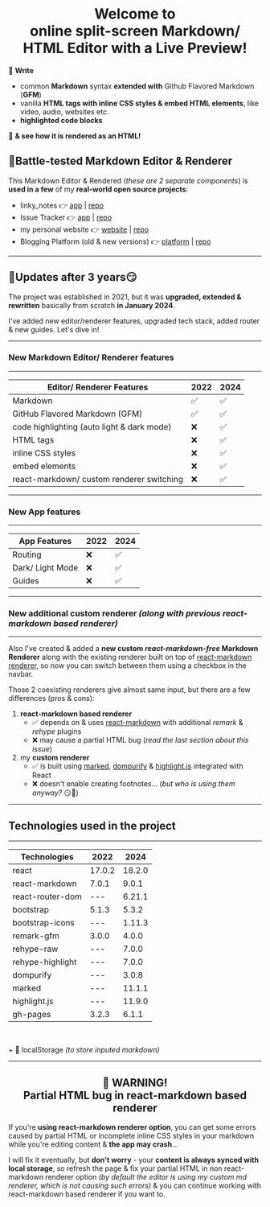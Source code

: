 <h1 align="center">
Welcome to<br>
online split-screen Markdown/ HTML Editor with a Live Preview!
</h1>

📝 **Write**

- common **Markdown** syntax **extended with** Github Flavored Markdown (**GFM**)
- vanilla **HTML tags with inline CSS styles & embed HTML elements**, like video, audio, websites etc.
- **highlighted code blocks**

🔎 **& see how it is rendered as an HTML!**

## 💪Battle-tested Markdown Editor & Renderer

This Markdown Editor & Rendered (*these are 2 separate components*) is **used in a few** of my **real-world open source projects**:

- linky_notes 👉 [app](https://vadimgierko.github.io/linky-notes/) | [repo](https://github.com/vadimgierko/linky-notes)
- Issue Tracker 👉 [app](https://github.com/vadimgierko/issue-tracker) | [repo](https://issue-tracker-react-ts.vercel.app/)
- my personal website 👉 [website](https://www.vadimgierko.com/) | [repo](https://github.com/vadimgierko/personal-website-next-js)
- Blogging Platform (old & new versions) 👉 [platform](https://vadimgierko.github.io/blogging-platform/) | [repo](https://github.com/vadimgierko/blogging-platform-next-js)

---

## 🚀Updates after 3 years😏

The project was established in 2021, but it was **upgraded, extended & rewritten** basically from scratch **in January 2024**.

I've added new editor/renderer features, upgraded tech stack, added router & new guides. Let's dive in!

---

### New Markdown Editor/ Renderer features

---

| Editor/ Renderer Features | 2022 | 2024 |
| --- | --- | --- |
| Markdown | ✅ | ✅ |
| GitHub Flavored Markdown (GFM) | ✅ | ✅ |
| code highlighting (auto light & dark mode) | ❌ | ✅ |
| HTML tags | ❌ | ✅ |
| inline CSS styles | ❌ | ✅ |
| embed elements | ❌ | ✅ |
| react-markdown/ custom renderer switching | ❌ | ✅ |

---

### New App features

---

| App Features | 2022 | 2024 |
| --- | --- | --- |
| Routing | ❌ | ✅ |
| Dark/ Light Mode | ❌ | ✅ |
| Guides | ❌ | ✅ |

---

### New additional custom renderer *(along with previous react-markdown based renderer)*

---

Also I've created & added a **new custom *react-markdown-free* Markdown Renderer** along with the existing renderer built on top of <a href="https://remarkjs.github.io/react-markdown/">react-markdown renderer</a>, so now you can switch between them using a checkbox in the navbar.

Those 2 coexisting renderers give almost same input, but there are a few differences (pros & cons):

1. **react-markdown based renderer**
   - ✅ depends on & uses [react-markdown](https://remarkjs.github.io/react-markdown/) with additional *remark* & *rehype* plugins
   - ❌ may cause a partial HTML bug (*read the last section about this issue*)
2. my **custom renderer**
   - ✅ is built using [marked](https://marked.js.org/), [dompurify](https://github.com/cure53/DOMPurify) & [highlight.js](https://highlightjs.org/) integrated with React
   - ❌ doesn't enable creating footnotes... (*but who is using them anyway?* 😏🤣)

---

## Technologies used in the project

---

| Technologies | 2022 | 2024 |
| --- | --- | --- |
| react | 17.0.2 | 18.2.0 |
| react-markdown | 7.0.1 | 9.0.1 |
| react-router-dom | --- | 6.21.1 |
| bootstrap | 5.1.3 | 5.3.2 |
| bootstrap-icons | --- | 1.11.3 |
| remark-gfm | 3.0.0 | 4.0.0 |
| rehype-raw | --- | 7.0.0 |
| rehype-highlight | --- | 7.0.0 |
| dompurify | --- | 3.0.8 |
| marked | --- | 11.1.1 |
| highlight.js | --- | 11.9.0 |
| gh-pages | 3.2.3 | 6.1.1 |

<br>

\+ 💾 localStorage *(to store inputed markdown)*

---

<h2 align="center">🐞 WARNING!<br> Partial HTML bug in react-markdown based renderer</h2>

If you're **using react-markdown renderer option**, you can get some errors caused by partial HTML or incomplete inline CSS styles in your markdown while you're editing content & **the app may crash**...

I will fix it eventually, but **don't worry** - your **content is always synced with local storage**, so refresh the page & fix your partial HTML in non react-markdown renderer option *(by default the editor is using my custom md renderer, which is not causing such errors)* & you can continue working with react-markdown based renderer if you want to.
